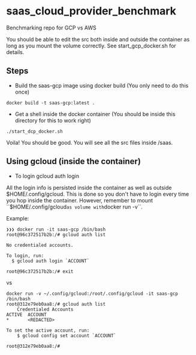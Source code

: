 # saas_cloud_provider_benchmark
Benchmarking repo for GCP vs AWS

You should be able to edit the src both inside and outside the container as long as you
mount the volume correctly. See start_gcp_docker.sh for details.

## Steps

* Build the saas-gcp image using docker build (You only need to do this once)
```
docker build -t saas-gcp:latest .
```

* Get a shell inside the docker container (You should be inside this directory for this to work right)
```
./start_dcp_docker.sh
```

Voila! You should be good. You will see all the src files inside /saas.

## Using gcloud (inside the container)

* To login
gcloud auth login

All the login info is persisted inside the container as well as outside
$HOME/.config/gcloud. This is done so you don't have to login every time you hop inside
the container. However, remember to mount ``$HOME/.config/gcloud`` as volume with ``docker run -v``.

Example:

```
❯❯❯ docker run -it saas-gcp /bin/bash
root@96c372517b2b:/# gcloud auth list

No credentialed accounts.

To login, run:
  $ gcloud auth login `ACCOUNT`

root@96c372517b2b:/# exit
```

vs

```
docker run -v ~/.config/gcloud:/root/.config/gcloud -it saas-gcp /bin/bash
root@312e79eb0aa8:/# gcloud auth list
    Credentialed Accounts
ACTIVE  ACCOUNT
*       <REDACTED>

To set the active account, run:
    $ gcloud config set account `ACCOUNT`

root@312e79eb0aa8:/#
```
